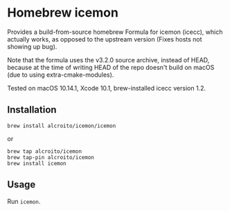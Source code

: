 # Homebrew icemon

Provides a build-from-source homebrew Formula for icemon (icecc), which actually works, as opposed to the upstream version (Fixes hosts not showing up bug).

Note that the formula uses the v3.2.0 source archive, instead of HEAD, because at the time of writing HEAD of the repo doesn't build on macOS (due to using extra-cmake-modules).

Tested on macOS 10.14.1, Xcode 10.1, brew-installed icecc version 1.2.

## Installation

```
brew install alcroito/icemon/icemon
```

or

```
brew tap alcroito/icemon
brew tap-pin alcroito/icemon
brew install icemon
```

## Usage

Run `icemon`.
